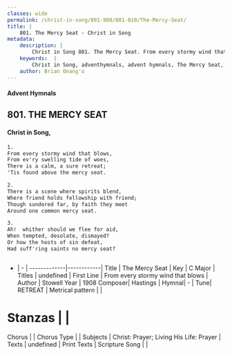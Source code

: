 ```yaml
---
classes: wide
permalink: /christ-in-song/801-900/801-810/The-Mercy-Seat/
title: |
    801. The Mercy Seat - Christ in Song
metadata:
    description: |
        Christ in Song 801. The Mercy Seat. From every stormy wind that blows, From ev'ry swelling tide of woes, There is a calm, a sure retreat; 'Tis found above the mercy seat.
    keywords:  |
        Christ in Song, adventhymnals, advent hymnals, The Mercy Seat, From every stormy wind that blows. 
    author: Brian Onang'o
---
```


#### Advent Hymnals
## 801. THE MERCY SEAT
####  Christ in Song,

```txt
1.
From every stormy wind that blows,
From ev'ry swelling tide of woes,
There is a calm, a sure retreat;
'Tis found above the mercy seat.

2.
There is a scene where spirits blend,
Where friend holds fellowship with friend;
Though sundered far, by faith they meet
Around one common mercy seat.

3.
Ah!  whither should we flee for aid,
When tempted, desolate, dismayed?
Or how the hosts of sin defeat,
Had suff'ring saints no mercy seat?



```

- |   -  |
-------------|------------|
Title | The Mercy Seat |
Key | C Major |
Titles | undefined |
First Line | From every stormy wind that blows |
Author | Stowell
Year | 1908
Composer| Hastings |
Hymnal|  - |
Tune| RETREAT |
Metrical pattern | |
# Stanzas |  |
Chorus |  |
Chorus Type |  |
Subjects | Christ: Prayer; Living His Life: Prayer |
Texts | undefined |
Print Texts | 
Scripture Song |  |
    
